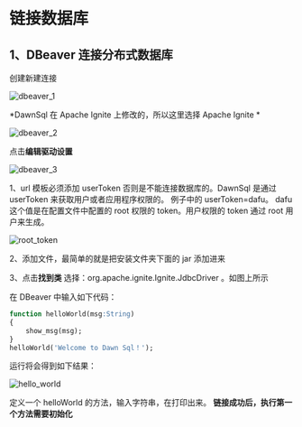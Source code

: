 # 链接数据库
## 1、DBeaver 连接分布式数据库
创建新建连接

![dbeaver_1](https://gitee.com/wltz/Dawn-sql/raw/master/doc/Dawn_sql_img/dbeaver_1.jpg)

*DawnSql 在 Apache Ignite 上修改的，所以这里选择 Apache Ignite *

![dbeaver_2](https://gitee.com/wltz/Dawn-sql/raw/master/doc/Dawn_sql_img/dbeaver_2.jpg)

点击**编辑驱动设置**

![dbeaver_3](https://gitee.com/wltz/Dawn-sql/raw/master/doc/Dawn_sql_img/dbeaver_3.jpg)

1、url 模板必须添加 userToken 否则是不能连接数据库的。DawnSql 是通过 userToken 来获取用户或者应用程序权限的。
例子中的 userToken=dafu。 dafu 这个值是在配置文件中配置的 root 权限的 token。用户权限的 token 通过 root 用户来生成。

![root_token](https://gitee.com/wltz/Dawn-sql/raw/master/doc/Dawn_sql_img/root_token.jpg)

2、添加文件，最简单的就是把安装文件夹下面的 jar 添加进来

3、点击**找到类** 选择：org.apache.ignite.Ignite.JdbcDriver 。如图上所示

在 DBeaver 中输入如下代码：
```sql
function helloWorld(msg:String)
{
    show_msg(msg);
}
helloWorld('Welcome to Dawn Sql！');
```
运行将会得到如下结果：

![hello_world](https://gitee.com/wltz/Dawn-sql/raw/master/doc/Dawn_sql_img/hello_world.jpg)

定义一个 helloWorld 的方法，输入字符串，在打印出来。
**链接成功后，执行第一个方法需要初始化**